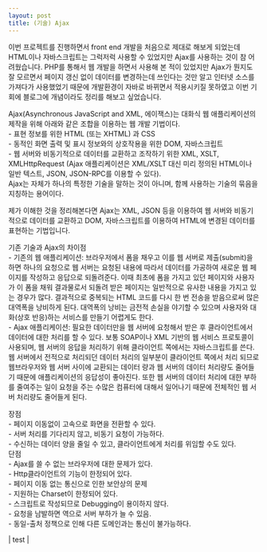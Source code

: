 ```yaml
---
layout: post
title: (기술) Ajax
---
```

<p> 이번 프로젝트를 진행하면서 front end 개발을 처음으로 제대로 해보게 되었는데 HTML이나 자바스크립트는 그럭저럭 사용할 수 있었지만 Ajax를 사용하는 것이 참 어려웠습니다. PHP를 통해서 웹 개발을 하면서 사용해 본 적이 있었지만 Ajax가 뭔지도 잘 모르면서 페이지 갱신 없이 데이터를 변경하는데 쓰인다는 것만 알고 인터넷 소스를 가져다가 사용했었기 때문에 개발환경이 자바로 바뀌면서 적용시키질 못하였고 이번 기회에 블로그에 개념이라도 정리를 해보고 싶었습니다.</p>
<p> Ajax(Asynchronous JavaScript and XML, 에이잭스)는 대화식 웹 애플리케이션의 제작을 위해 아래와 같은 조합을 이용하는 웹 개발 기법이다.<br>
 - 표현 정보를 위한 HTML (또는 XHTML) 과 CSS<br>
 - 동적인 화면 출력 및 표시 정보와의 상호작용을 위한 DOM, 자바스크립트<br>
 - 웹 서버와 비동기적으로 데이터를 교환하고 조작하기 위한 XML, XSLT, XMLHttpRequest (Ajax 애플리케이션은 XML/XSLT 대신 미리 정의된 HTML이나 일반 텍스트, JSON, JSON-RPC를 이용할 수 있다).<br>
Ajax는 자체가 하나의 특정한 기술을 말하는 것이 아니며, 함께 사용하는 기술의 묶음을 지칭하는 용어이다.</p>
<p> 제가 이해한 것을 정리해본다면 Ajax는 XML, JSON 등을 이용하여 웹 서버와 비동기적으로 데이터를 교환하고 DOM, 자바스크립트를 이용하여 HTML에 변경된 데이터를 표현하는 기법입니다.</p>
<p>기존 기술과 Ajax의 차이점<br>
 - 기존의 웹 애플리케이션: 브라우저에서 폼을 채우고 이를 웹 서버로 제출(submit)을 하면 하나의 요청으로 웹 서버는 요청된 내용에 따라서 데이터를 가공하여 새로운 웹 페이지를 작성하고 응답으로 되돌려준다. 이때 최초에 폼을 가지고 있던 페이지와 사용자가 이 폼을 채워 결과물로서 되돌려 받은 페이지는 일반적으로 유사한 내용을 가지고 있는 경우가 많다. 결과적으로 중복되는 HTML 코드를 다시 한 번 전송을 받음으로써 많은 대역폭을 낭비하게 된다. 대역폭의 낭비는 금전적 손실을 야기할 수 있으며 사용자와 대화(상호 반응)하는 서비스를 만들기 어렵게도 한다.<br>
 - Ajax 애플리케이션: 필요한 데이터만을 웹 서버에 요청해서 받은 후 클라이언트에서 데이터에 대한 처리를 할 수 있다. 보통 SOAP이나 XML 기반의 웹 서비스 프로토콜이 사용되며, 웹 서버의 응답을 처리하기 위해 클라이언트 쪽에서는 자바스크립트를 쓴다. 웹 서버에서 전적으로 처리되던 데이터 처리의 일부분이 클라이언트 쪽에서 처리 되므로 웹브라우저와 웹 서버 사이에 교환되는 데이터 량과 웹 서버의 데이터 처리량도 줄어들기 때문에 애플리케이션의 응답성이 좋아진다. 또한 웹 서버의 데이터 처리에 대한 부하를 줄여주는 일이 요청을 주는 수많은 컴퓨터에 대해서 일어나기 때문에 전체적인 웹 서버 처리량도 줄어들게 된다.</p>
<p>장점<br>
 - 페이지 이동없이 고속으로 화면을 전환할 수 있다.<br>
 - 서버 처리를 기다리지 않고, 비동기 요청이 가능하다.<br>
 - 수신하는 데이터 양을 줄일 수 있고, 클라이언트에게 처리를 위임할 수도 있다.<br>
단점<br>
 - Ajax를 쓸 수 없는 브라우저에 대한 문제가 있다.<br>
 - Http클라이언트의 기능이 한정되어 있다.<br>
 - 페이지 이동 없는 통신으로 인한 보안상의 문제<br>
 - 지원하는 Charset이 한정되어 있다.<br>
 - 스크립트로 작성되므로 Debugging이 용이하지 않다.<br>
 - 요청을 남발하면 역으로 서버 부하가 늘 수 있음.<br>
 - 동일-출처 정책으로 인해 다른 도메인과는 통신이 불가능하다.</p>
| test |
